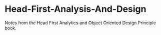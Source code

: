 # Head-First-Analysis-And-Design
Notes from the Head First Analytics and Object Oriented Design Principle book.
